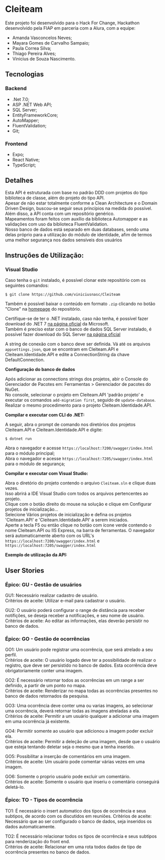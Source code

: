 # Cleiteam

Este projeto foi desenvolvido para o Hack For Change, Hackathon desenvolvido pela FIAP em parceria com a Alura, com a equipe:  
- Amanda Vasconcelos Neves;  
- Mayara Gomes de Carvalho Sampaio;  
- Paula Correa Silva;  
- Thiago Pereira Alves;  
- Vinicius de Souza Nascimento.    

## Tecnologias

### Backend
- .Net 7.0;
- ASP .NET Web API;
- SQL Server;
- EntityFrameworkCore;
- AutoMapper;
- FluentValidation;
- Git;

### Frontend
- Expo;  
- React Native;  
- TypeScript;  

## Detalhes
Esta API é estruturada com base no padrão DDD com projetos do tipo biblioteca de classe, além do projeto do tipo API.  
Apesar de não estar totalmente conforme a Clean Architecture e o Domain Driven Design, buscou-se seguir seus princípios na medida do possível.  
Além disso, a API conta com um repositório genérico.  
Mapeamentos foram feitos com auxílio da biblioteca Automapper e as validações com uso da biblioteca FluentValidation.  
Nosso banco de dados está separado em duas databases, sendo uma delas próprio para a utilização do módulo de identidade, afim de termos uma melhor segurança nos dados sensíveis dos usuários

## Instruções de Utilização:

### Visual Studio

Caso tenha o `git` instalado, é possível clonar este repositório com os seguintes comandos:

```console
$ git clone https://github.com/viniciusnasc/Cleiteam
```

Também é possível baixar o conteúdo em formato `.zip` clicando no botão "Clone" na [homepage](https://github.com/viniciusnasc/Cleiteam) do repositório.

Certifique-se de ter o .NET instalado, caso não tenha, é possível fazer download do .NET 7 [na página oficial](https://dotnet.microsoft.com/download/dotnet) da Microsoft.  
Também é preciso estar com o banco de dados SQL Server instalado, é possível fazer download do SQL Server [na página oficial]([https://www.mongodb.com/](https://www.microsoft.com/pt-br/sql-server/sql-server-downloads))

A string de conexão com o banco deve ser definida. Vá até os arquivos `appsettings.json`, que se encontram em Cleiteam.API e Cleiteam.Identidade.API e edite a ConnectionString da chave DefaultConnection.  

**Configuração do banco de dados**

Após adicionar as connections strings dos projetos, abir o Console do Gerenciador de Pacotes em: Ferramentas > Gerenciador de pacotes do NuGet.  
No console, selecionar o projeto em Cleiteam.API 'padrão projeto' e executar os comandos `add-migration first`, seguido de `update-database`.  
Realizar o mesmo procedimento para o projeto Cleiteam.Identidade.API.  

**Compilar e executar com CLI do .NET:**

A seguir, abra o prompt de comando nos diretórios dos projetos Cleiteam.API e Cleiteam.Identidade.API e digite:

```console
$ dotnet run
```

Abra o navegador e acesse `https://localhost:7200/swagger/index.html` para o módulo principal;  
Abra o navegador e acesse `https://localhost:7205/swagger/index.html` para o módulo de segurança;  

**Compilar e executar com Visual Studio:**

Abra o diretório do projeto contendo o arquivo `Cleiteam.sln` e clique duas vezes.  
Isso abrirá a IDE Visual Studio com todos os arquivos pertencentes ao projeto.  
Clique com o botão direito do mouse na solução e clique em Configurar projetos de inicialização...  
Selecione Vários projetos de inicialização e defina os projetos 'Cleiteam.API' e 'Cleiteam.Identidade.API' a serem iniciados.  
Aperte a tecla F5 ou então clique no botão com ícone verde contendo o nome Cleiteam.API ou IIS Express, na barra de ferramentas. O navegador será automaticamente aberto com os URL's `https://localhost:7200/swagger/index.html` e `https://localhost:7205/swagger/index.html`

**Exemplo de utilização da API:**

## User Stories  

### Épico: GU - Gestão de usuários

GU1: Necessário realizar cadastro de usuário.  
Critérios de aceite: Utilizar e-mail para cadastrar o usuário.  

GU2: O usuário poderá configurar o range de distância para receber notifições, se deseja receber a notificações, e seu nome de usuário.  
Critérios de aceite: Ao editar as informações, elas deverão persistir no banco de dados.  

### Épico: GO - Gestão de ocorrências  

GO1: Um usuário pode registrar uma ocorrência, que será atrelado a seu perfil.  
Critérios de aceite: O usuário logado deve ter a possibilidade de realizar o registro, que deve ser persistido no banco de dados. Esta ocorrência deve obrigatoriamente conter uma imagem.  

GO2: É necessário retornar todos as ocorrências em um range a ser definido, a partir de um ponto no mapa.  
Critérios de aceite: Renderizar no mapa todas as ocorrências presentes no banco de dados retornados da pesquisa.  

GO3: Uma ocorrência deve conter uma ou varias imagens, ao selecionar uma ocorrência, deverá retornar todas as imagens atreladas a ela.  
Critérios de aceite: Permitir a um usuário qualquer a adicionar uma imagem em uma ocorrência já existente.  

GO4: Permitir somente ao usuário que adicionou a imagem poder excluir ela.  
Critérios de aceite: Permitir a deleção de uma imagem, desde que o usuário que esteja tentando deletar seja o mesmo que a tenha inserido.  

GO5: Possibilitar a inserção de comentários em uma imagem.  
Critérios de aceite: Um usuário pode comentar várias vezes em uma imagem.

GO6: Somente o proprio usuário pode excluir um comentário.  
Critérios de aceite: Somente o usuário que inseriu o comentário conseguirá deletá-lo.

### Épico: TO - Tipos de ocorrência  

TO1: É necessário o insert automatico dos tipos de ocorrência e seus subtipos, de acordo com os discutidos em reuniões.
Critérios de aceite: Necessário que ao ser configurado o banco de dados, seja inseridos os dados automaticamente.  

TO2: É necessário relacionar todos os tipos de ocorrência e seus subtipos para renderização do front end.  
Critérios de aceite: Relacionar em uma rota todos dados de tipo de ocorrência presentes no banco de dados.  
